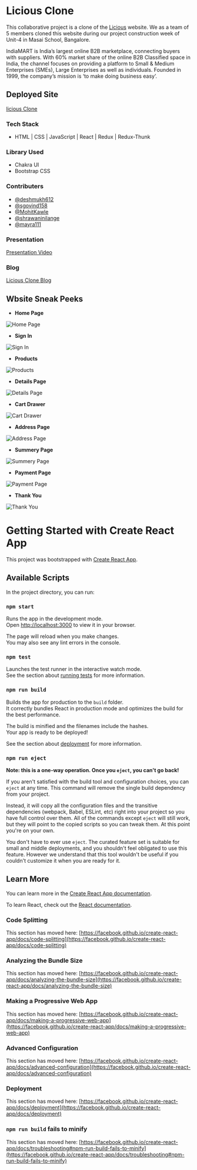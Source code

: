# Licious Clone

This collaborative project is a clone of the [Licious](https://www.licious.in/) website. We as a team of 5 members cloned this website during our project construction week of Unit-4 in Masai School, Bangalore.

IndiaMART is India’s largest online B2B marketplace, connecting buyers with suppliers. With 60% market share of the online B2B Classified space in India, the channel focuses on providing a platform to Small & Medium Enterprises (SMEs), Large Enterprises as well as individuals. Founded in 1999, the company’s mission is ‘to make doing business easy’.

## Deployed Site

[licious Clone](https://licious-flow.netlify.app/)

### Tech Stack

- HTML | CSS | JavaScript | React | Redux | Redux-Thunk

### Library Used

- Chakra UI
- Bootstrap CSS

### Contributers

- [@deshmukh612](https://github.com/deshmukh612)
- [@sgovind158](https://github.com/sgovind158)
- [@MohitKawle](https://github.com/MohitKawle)
- [@shrawaninilange](https://github.com/shrawaninilange)
- [@mayra111](https://github.com/mayra111)

### Presentation

[Presentation Video](https://drive.google.com/file/d/1jd3jWLAHgU-pCgQFxHeRAM2kvthXenPr/view)

### Blog

[Licious Clone Blog](https://medium.com/@sanjayanganesan/cloning-blue-heaven-cosmetics-page-from-indiamart-website-2671b7c8463c)

## Wbsite Sneak Peeks

- **Home Page**

![Home Page](./Sneak%20Peeks/Home.png?raw=true)

- **Sign In**

![Sign In](./Sneak%20Peeks/Login.png?raw=true)

- **Products**

![Products](./Sneak%20Peeks/Category.png?raw=true)

- **Details Page**

![Details Page](./Sneak%20Peeks/DetailsPage.png?raw=true)

- **Cart Drawer**

![Cart Drawer](./Sneak%20Peeks/Cart.png?raw=true)

- **Address Page**

![Address Page](./Sneak%20Peeks/Address.png?raw=true)

- **Summery Page**

![Summery Page](./Sneak%20Peeks/Summery.png?raw=true)

- **Payment Page**

![Payment Page](./Sneak%20Peeks/Payment.png?raw=true)

- **Thank You**

![Thank You](./Sneak%20Peeks/Thankyou.png?raw=true)


# Getting Started with Create React App

This project was bootstrapped with [Create React App](https://github.com/facebook/create-react-app).

## Available Scripts

In the project directory, you can run:

### `npm start`

Runs the app in the development mode.\
Open [http://localhost:3000](http://localhost:3000) to view it in your browser.

The page will reload when you make changes.\
You may also see any lint errors in the console.

### `npm test`

Launches the test runner in the interactive watch mode.\
See the section about [running tests](https://facebook.github.io/create-react-app/docs/running-tests) for more information.

### `npm run build`

Builds the app for production to the `build` folder.\
It correctly bundles React in production mode and optimizes the build for the best performance.

The build is minified and the filenames include the hashes.\
Your app is ready to be deployed!

See the section about [deployment](https://facebook.github.io/create-react-app/docs/deployment) for more information.

### `npm run eject`

**Note: this is a one-way operation. Once you `eject`, you can't go back!**

If you aren't satisfied with the build tool and configuration choices, you can `eject` at any time. This command will remove the single build dependency from your project.

Instead, it will copy all the configuration files and the transitive dependencies (webpack, Babel, ESLint, etc) right into your project so you have full control over them. All of the commands except `eject` will still work, but they will point to the copied scripts so you can tweak them. At this point you're on your own.

You don't have to ever use `eject`. The curated feature set is suitable for small and middle deployments, and you shouldn't feel obligated to use this feature. However we understand that this tool wouldn't be useful if you couldn't customize it when you are ready for it.

## Learn More

You can learn more in the [Create React App documentation](https://facebook.github.io/create-react-app/docs/getting-started).

To learn React, check out the [React documentation](https://reactjs.org/).

### Code Splitting

This section has moved here: [https://facebook.github.io/create-react-app/docs/code-splitting](https://facebook.github.io/create-react-app/docs/code-splitting)

### Analyzing the Bundle Size

This section has moved here: [https://facebook.github.io/create-react-app/docs/analyzing-the-bundle-size](https://facebook.github.io/create-react-app/docs/analyzing-the-bundle-size)

### Making a Progressive Web App

This section has moved here: [https://facebook.github.io/create-react-app/docs/making-a-progressive-web-app](https://facebook.github.io/create-react-app/docs/making-a-progressive-web-app)

### Advanced Configuration

This section has moved here: [https://facebook.github.io/create-react-app/docs/advanced-configuration](https://facebook.github.io/create-react-app/docs/advanced-configuration)

### Deployment

This section has moved here: [https://facebook.github.io/create-react-app/docs/deployment](https://facebook.github.io/create-react-app/docs/deployment)

### `npm run build` fails to minify

This section has moved here: [https://facebook.github.io/create-react-app/docs/troubleshooting#npm-run-build-fails-to-minify](https://facebook.github.io/create-react-app/docs/troubleshooting#npm-run-build-fails-to-minify)
